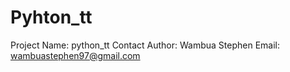 # Pyhton_tt
Project Name: python_tt
Contact
Author: Wambua Stephen
Email: wambuastephen97@gmail.com


